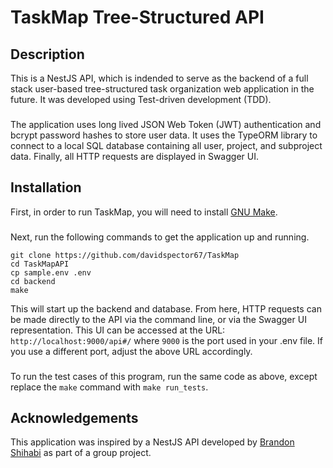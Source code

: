# TaskMap Tree-Structured API

## Description

This is a NestJS API, which is indended to serve as the backend of a full stack user-based tree-structured task organization web application in the future. It was developed using Test-driven development (TDD). 
###
The application uses long lived JSON Web Token (JWT) authentication and bcrypt password hashes to store user data. It uses the TypeORM library to connect to a local SQL database containing all user, project, and subproject data. Finally, all HTTP requests are displayed in Swagger UI. 

## Installation

First, in order to run TaskMap, you will need to install [GNU Make](https://www.gnu.org/software/make/).
###
Next, run the following commands to get the application up and running. 
```
git clone https://github.com/davidspector67/TaskMap
cd TaskMapAPI
cp sample.env .env
cd backend
make
```

This will start up the backend and database. From here, HTTP requests can be made directly to the API via the command line, or via the Swagger UI representation. This UI can be accessed at the URL: 
`http://localhost:9000/api#/` where `9000` is the port used in your .env file. If you use a different port, adjust the above URL accordingly. 
###
To run the test cases of this program, run the same code as above, except replace the `make` command with `make run_tests`.

## Acknowledgements
This application was inspired by a NestJS API developed by [Brandon Shihabi](https://github.com/Bricktheworld) as part of a group project.
